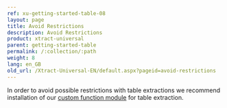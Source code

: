```yaml
---
ref: xu-getting-started-table-08
layout: page
title: Avoid Restrictions
description: Avoid Restrictions
product: xtract-universal
parent: getting-started-table
permalink: /:collection/:path
weight: 8
lang: en_GB
old_url: /Xtract-Universal-EN/default.aspx?pageid=avoid-restrictions
---
```


In order to avoid possible restrictions with table extractions we recommend installation of our [custom function module](../../../../_includes/_content/en/sap-customizing) for table extraction.